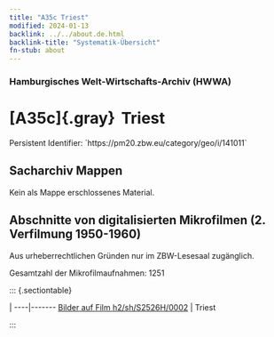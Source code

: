 ```yaml
---
title: "A35c Triest"
modified: 2024-01-13
backlink: ../../about.de.html
backlink-title: "Systematik-Übersicht"
fn-stub: about
---
```


### Hamburgisches Welt-Wirtschafts-Archiv (HWWA)

# [A35c]{.gray}&#8201; Triest

<div class="hint">Persistent Identifier: `https://pm20.zbw.eu/category/geo/i/141011`</div>







## Sacharchiv Mappen








Kein als Mappe erschlossenes Material.



<a id="filmsections" />

## Abschnitte von digitalisierten Mikrofilmen (2. Verfilmung 1950-1960)

<p>Aus urheberrechtlichen Gründen nur im ZBW-Lesesaal zugänglich.</p>


<p>Gesamtzahl der Mikrofilmaufnahmen: 1251</p>





::: {.sectiontable}

 | 
----|-------
<a class="btn" href="https://pm20.zbw.eu/film/h2/sh/S2526H/0002" rel="nofollow">Bilder auf Film h2/sh/S2526H/0002</a> | Triest


:::













